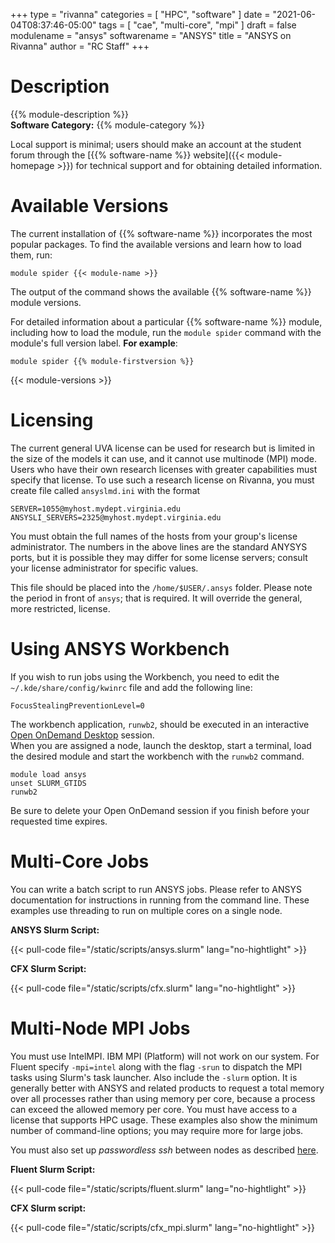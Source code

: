 +++
type = "rivanna"
categories = [
  "HPC",
  "software"
]
date = "2021-06-04T08:37:46-05:00"
tags = [
  "cae",
  "multi-core",
  "mpi"
]
draft = false
modulename = "ansys"
softwarename = "ANSYS"
title = "ANSYS on Rivanna"
author = "RC Staff"
+++

# Description
{{% module-description %}}
<br>
**Software Category:** {{% module-category %}}

Local support is minimal; users should make an account at the student forum through the [{{% software-name %}} website]({{< module-homepage >}}) for technical support and for obtaining detailed information.

# Available Versions
The current installation of {{% software-name %}} incorporates the most popular packages. To find the available versions and learn how to load them, run:

```
module spider {{< module-name >}}
```

The output of the command shows the available {{% software-name %}} module versions.

For detailed information about a particular {{% software-name %}} module, including how to load the module, run the `module spider` command with the module's full version label. __For example__:
```
module spider {{% module-firstversion %}}
```

{{< module-versions >}}
# Licensing
The current general UVA license can be used for research but is limited in the size of the models it can use, and it cannot use multinode (MPI) mode.  Users who have their own research licenses with greater capabilities must specify that license.  To use such a research license on Rivanna, you must create file called `ansyslmd.ini` with the format
```no-highlight
SERVER=1055@myhost.mydept.virginia.edu
ANSYSLI_SERVERS=2325@myhost.mydept.virginia.edu
```
You must obtain the full names of the hosts from your group's license administrator.  The numbers in the above lines are the standard ANYSYS ports, but it is possible they may differ for some license servers; consult your license administrator for specific values. 

This file should be placed into the `/home/$USER/.ansys` folder.  Please note the period in front of `ansys`; that is required.  It will override the general, more restricted, license.

# Using ANSYS Workbench
If you wish to run jobs using the Workbench, you need to edit the `~/.kde/share/config/kwinrc` file and add the following line:
```
FocusStealingPreventionLevel=0
```

The workbench application, `runwb2`, should be executed in an interactive [Open OnDemand Desktop](/userinfo/rivanna/ood/desktop) session.  
When you are assigned a node, launch the desktop, start a terminal, load the desired module and start the workbench with the `runwb2` command.
```
module load ansys
unset SLURM_GTIDS
runwb2
```
Be sure to delete your Open OnDemand session if you finish before your requested time expires.

# Multi-Core Jobs
You can write a batch script to run ANSYS jobs.  Please refer to ANSYS documentation for instructions in running from the command line.  These examples use threading to run on multiple cores on a single node.

**ANSYS Slurm Script:**

{{< pull-code file="/static/scripts/ansys.slurm" lang="no-hightlight" >}}

**CFX Slurm Script:**

{{< pull-code file="/static/scripts/cfx.slurm" lang="no-hightlight" >}}

# Multi-Node MPI Jobs

You must use IntelMPI.  IBM MPI (Platform) will not work on our system.
For Fluent specify `-mpi=intel` along with the flag `-srun` to dispatch the MPI tasks using Slurm's task launcher.  Also include the `-slurm` option.  It is generally better with ANSYS and related products to request a total memory over all processes rather than using memory per core, because a process can exceed the allowed memory per core.  You must have access to a license that supports HPC usage.  These examples also show the minimum number of command-line options; you may require more for large jobs.

You must also set up _passwordless ssh_ between nodes as described [here](/userinfo/rivanna/logintools/rivanna-ssh).

**Fluent Slurm Script:**

{{< pull-code file="/static/scripts/fluent.slurm" lang="no-hightlight" >}}

**CFX Slurm script:**

{{< pull-code file="/static/scripts/cfx_mpi.slurm" lang="no-hightlight" >}}

